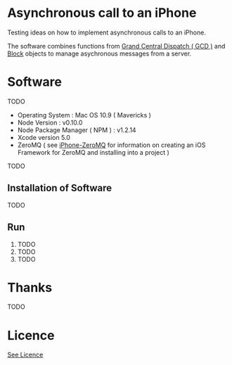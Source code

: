 # Asynchronous call to an iPhone

Testing ideas on how to implement asynchronous calls to an iPhone. 

The software combines functions from [Grand Central Dispatch ( GCD )](https://developer.apple.com/library/ios/documentation/Performance/Reference/GCD_libdispatch_Ref/Reference/reference.html) and [Block](https://developer.apple.com/library/ios/documentation/cocoa/Conceptual/Blocks/Articles/00_Introduction.html) objects to manage asychronous messages from a server.



# Software

TODO
 
* Operating System : Mac OS 10.9 ( Mavericks )
* Node Version : v0.10.0 
* Node Package Manager ( NPM ) : v1.2.14 
* Xcode version 5.0
* ZeroMQ ( see [iPhone-ZeroMQ](https://github.com/dtinblack/iPhone-ZeroMQ ) for information on creating an iOS Framework for ZeroMQ and installing into a project )


TODO

## Installation of Software


TODO


## Run

<ol>
<li>TODO</li>
<li>TODO</li>
<li>TODO</li>
</ol>

# Thanks

TODO

# Licence

[See Licence](https://github.com/dtinblack/iPhone-PushMsg/blob/master/LICENSE)

